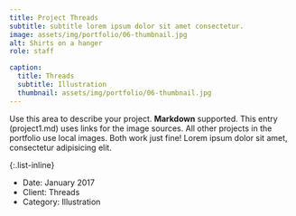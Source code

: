 ```yaml
---
title: Project Threads
subtitle: subtitle lorem ipsum dolor sit amet consectetur.
image: assets/img/portfolio/06-thumbnail.jpg
alt: Shirts on a hanger
role: staff

caption:
  title: Threads
  subtitle: Illustration
  thumbnail: assets/img/portfolio/06-thumbnail.jpg
---
```

Use this area to describe your project. **Markdown** supported. This entry (project1.md) uses links for the image sources. All other projects in the portfolio use local images. Both work just fine! Lorem ipsum dolor sit amet, consectetur adipisicing elit. 

{:.list-inline}
- Date: January 2017
- Client: Threads
- Category: Illustration

